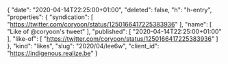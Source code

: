 {
  "date": "2020-04-14T22:25:00+01:00",
  "deleted": false,
  "h": "h-entry",
  "properties": {
    "syndication": [
      "https://twitter.com/coryoon/status/1250166417225383936"
    ],
    "name": [
      "Like of @coryoon's tweet"
    ],
    "published": [
      "2020-04-14T22:25:00+01:00"
    ],
    "like-of": [
      "https://twitter.com/coryoon/status/1250166417225383936"
    ]
  },
  "kind": "likes",
  "slug": "2020/04/lee6w",
  "client_id": "https://indigenous.realize.be"
}
